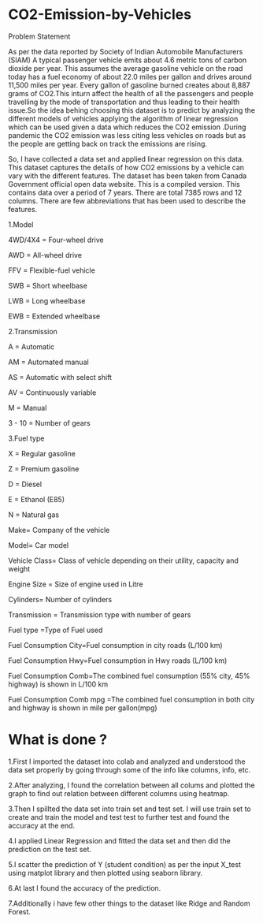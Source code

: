 # CO2-Emission-by-Vehicles
Problem Statement

As per the data reported by Society of Indian Automobile Manufacturers (SIAM) A typical passenger vehicle emits about 4.6 metric tons of carbon dioxide per year. This assumes the average gasoline vehicle on the road today has a fuel economy of about 22.0 miles per gallon and drives around 11,500 miles per year. Every gallon of gasoline burned creates about 8,887 grams of CO2.This inturn affect the health of all the passengers and people travelling by the mode of transportation and thus leading to their health issue.So the idea behing choosing this dataset is to predict by analyzing the different models of vehicles applying the algorithm of linear regression which can be used given a data which reduces the CO2 emission .During pandemic the CO2 emission was less citing less vehicles on roads but as the people are getting back on track the emissions are rising.

So, I have collected a data set and applied linear regression on this data. This dataset captures the details of how CO2 emissions by a vehicle can vary with the different features. The dataset has been taken from Canada Government official open data website. This is a compiled version. This contains data over a period of 7 years. There are total 7385 rows and 12 columns. There are few abbreviations that has been used to describe the features.

1.Model 

4WD/4X4 = Four-wheel drive

AWD = All-wheel drive

FFV = Flexible-fuel vehicle

SWB = Short wheelbase

LWB = Long wheelbase

EWB = Extended wheelbase


2.Transmission

A = Automatic

AM = Automated manual

AS = Automatic with select shift

AV = Continuously variable

M = Manual

3 - 10 = Number of gears



3.Fuel type

X = Regular gasoline

Z = Premium gasoline

D = Diesel

E = Ethanol (E85)

N = Natural gas

Make= Company of the vehicle

Model= Car model

Vehicle Class= Class of vehicle depending on their utility, capacity and weight

Engine Size = Size of engine used in Litre

Cylinders= Number of cylinders

Transmission = Transmission type with number of gears

Fuel type =Type of Fuel used

Fuel Consumption City=Fuel consumption in city roads (L/100 km)

Fuel Consumption Hwy=Fuel consumption in Hwy roads (L/100 km)

Fuel Consumption Comb=The combined fuel consumption (55% city, 45% highway) is shown in L/100 km

Fuel Consumption Comb mpg =The combined fuel consumption in both city and highway is shown in mile per gallon(mpg)

# What is done ?
1.First I imported the dataset into colab and analyzed and understood the data set properly by going through some of the info like columns, info, etc.

2.After analyzing, I found the correlation between all colums and plotted the graph to find out relation between different columns using heatmap.

3.Then I spillted the data set into train set and test set. I will use train set to create and train the model and test test to further test and found the accuracy at the end.

4.I applied Linear Regression and fitted the data set and then did the prediction on the test set.

5.I scatter the prediction of Y (student condition) as per the input X_test using matplot library and then plotted using seaborn library.

6.At last I found the accuracy of the prediction.

7.Additionally i have few other things to the dataset like Ridge and Random Forest.


